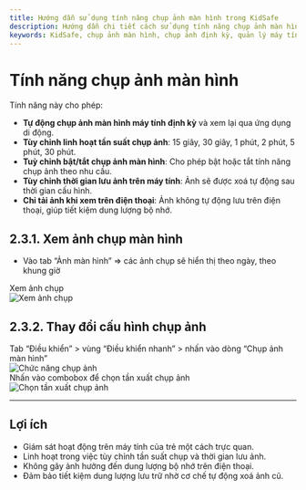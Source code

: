 ```yaml
---
title: Hướng dẫn sử dụng tính năng chụp ảnh màn hình trong KidSafe
description: Hướng dẫn chi tiết cách sử dụng tính năng chụp ảnh màn hình định kỳ trên máy tính, bao gồm tùy chỉnh tần suất chụp, thời gian lưu ảnh, và cách xem ảnh trên ứng dụng di động.
keywords: KidSafe, chụp ảnh màn hình, chụp ảnh định kỳ, quản lý máy tính, tần suất chụp ảnh, lưu ảnh màn hình, hướng dẫn KidSafe
---
```


# Tính năng chụp ảnh màn hình

Tính năng này cho phép:

-   **Tự động chụp ảnh màn hình máy tính định kỳ** và xem lại qua ứng dụng di động.
-   **Tùy chỉnh linh hoạt tần suất chụp ảnh**: 15 giây, 30 giây, 1 phút, 2 phút, 5 phút, 30 phút.
-   **Tuỳ chỉnh bật/tắt chụp ảnh màn hình**: Cho phép bật hoặc tắt tính năng chụp ảnh theo nhu cầu.
-   **Tùy chỉnh thời gian lưu ảnh trên máy tính**: Ảnh sẽ được xoá tự động sau thời gian cấu hình.
-   **Chỉ tải ảnh khi xem trên điện thoại**: Ảnh không tự động lưu trên điện thoại, giúp tiết kiệm dung lượng bộ nhớ.

## 2.3.1. Xem ảnh chụp màn hình

-   Vào tab “Ảnh màn hình” => các ảnh chụp sẽ hiển thị theo ngày, theo khung giờ
<div class="guide-container guide-grid grid--2-cols">
  <div class="guide-card">
    <div class="guide-title guide-title--5">Xem ảnh chụp</div>
    <div class="guide-content guide-content--95">
      <img src="../../img/ip17.png" alt="Xem ảnh chụp">
    </div>
  </div>
  <div></div>
</div>

## 2.3.2. Thay đổi cấu hình chụp ảnh

  <div class="guide-container guide-grid grid--2-cols">
    <div class="guide-card">
      <div class="guide-title guide-title--15 guide-title--bullet">Tab “Điều khiển” > vùng “Điều khiển nhanh” > nhấn vào dòng “Chụp ảnh màn hình”</div>
      <div class="guide-content guide-content--85">  
        <img src="../../img/ip18.png" alt="Chức năng chụp ảnh">
      </div>
    </div>
    <div class="guide-card">
      <div class="guide-title guide-title--15 guide-title--bullet">Nhấn vào combobox để chọn tần xuất chụp ảnh</div>
      <div class="guide-content guide-content--85">  
        <img src="../../img/ip19.png" alt="Chọn tần xuất chụp ảnh">
      </div>
    </div>
  </div>

---

## Lợi ích

-   Giám sát hoạt động trên máy tính của trẻ một cách trực quan.
-   Linh hoạt trong việc tùy chỉnh tần suất chụp và thời gian lưu ảnh.
-   Không gây ảnh hưởng đến dung lượng bộ nhớ trên điện thoại.
-   Đảm bảo tiết kiệm dung lượng lưu trữ nhờ cơ chế tự động xoá ảnh cũ.
